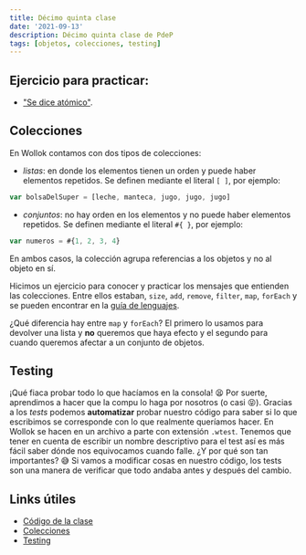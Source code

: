 ```yaml
---
title: Décimo quinta clase
date: '2021-09-13'
description: Décimo quinta clase de PdeP
tags: [objetos, colecciones, testing]
---
```


## Ejercicio para practicar:

- ["Se dice atómico"](https://docs.google.com/document/d/1t68f9LUYqQLJLxJhGXonayhE7REey4NV7Yzh06KvD2c/edit#heading=h.kva2cspa7p76).

## Colecciones

En Wollok contamos con dos tipos de colecciones:
- *listas*: en donde los elementos tienen un orden y puede haber elementos repetidos. Se definen mediante el literal `[ ]`, por ejemplo:

```js
var bolsaDelSuper = [leche, manteca, jugo, jugo, jugo]
```

- *conjuntos*: no hay orden en los elementos y no puede haber elementos repetidos. Se definen mediante el literal `#{ }`, por ejemplo:

```js
var numeros = #{1, 2, 3, 4}
```

En ambos casos, la colección agrupa referencias a los objetos y no al objeto en sí.


Hicimos un ejercicio para conocer y practicar los mensajes que entienden las colecciones. Entre ellos estaban, `size`, `add`, `remove`, `filter`, `map`, `forEach` y se pueden encontrar en la [guía de lenguajes](https://docs.google.com/document/d/1oJ-tyQJoBtJh0kFcsV9wSUpgpopjGtoyhJdPUdjFIJQ/edit). 

¿Qué diferencia hay entre `map` y `forEach`? El primero lo usamos para devolver una lista y **no** queremos que haya efecto y el segundo para cuando queremos afectar a un conjunto de objetos. 

## Testing

¡Qué fiaca probar todo lo que hacíamos en la consola! 😫 Por suerte, aprendimos a hacer que la compu lo haga por nosotros (o casi 😝). Gracias a los *tests* podemos **automatizar** probar nuestro código para saber si lo que escribimos se corresponde con lo que realmente queríamos hacer.
En Wollok se hacen en un archivo a parte con extensión `.wtest`. Tenemos que tener en cuenta de escribir un nombre descriptivo para el test así es más fácil saber dónde nos equivocamos cuando falle. 
¿Y por qué son tan importantes? 😅 Si vamos a modificar cosas en nuestro código, los tests son una manera de verificar que todo andaba antes y después del cambio.

## Links útiles 

- [Código de la clase](https://github.com/pdep-lunes/pdep-clases-2021/tree/master/objetos/superHeroes/superHeroes)
- [Colecciones](https://docs.google.com/document/d/1MLbx1Fxt7I_uVg6Yv9hYfIu2IIbUQqqICbOM3s969D8/edit)
- [Testing](https://docs.google.com/document/d/1caDE_mlP1QMfzyVpyvh-tKshjAeYLXBkXDYrTX5zFUI/edit#heading=h.54t50i579i9f)


